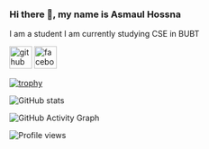 ### Hi there 👋, my name is Asmaul Hossna
I am a student 
I am currently studying CSE in BUBT

[<img src='https://cdn.jsdelivr.net/npm/simple-icons@3.0.1/icons/github.svg' alt='github' height='40'>](https://github.com/https://github.com/AsmaulHossnaMeem)  [<img src='https://cdn.jsdelivr.net/npm/simple-icons@3.0.1/icons/facebook.svg' alt='facebook' height='40'>](https://www.facebook.com/https://www.facebook.com/profile.php?id=100077462587369)  

[![trophy](https://github-profile-trophy.vercel.app/?username=https://github.com/AsmaulHossnaMeem)](https://github.com/ryo-ma/github-profile-trophy)

![GitHub stats](https://github-readme-stats.vercel.app/api?username=https://github.com/AsmaulHossnaMeem&show_icons=true)  

![GitHub Activity Graph](https://activity-graph.herokuapp.com/graph?username=https://github.com/AsmaulHossnaMeem)  

![Profile views](https://gpvc.arturio.dev/https://github.com/AsmaulHossnaMeem)  
